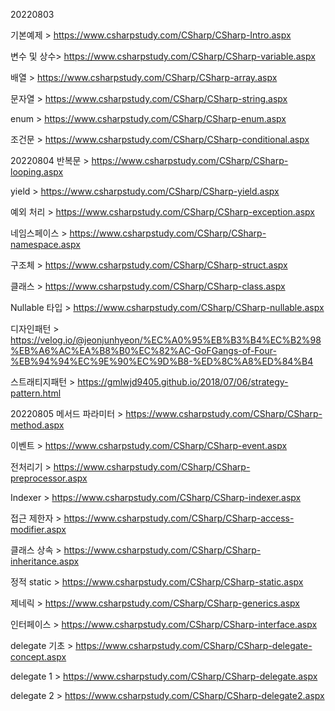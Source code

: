 20220803

기본예제 > https://www.csharpstudy.com/CSharp/CSharp-Intro.aspx

변수 및 상수> https://www.csharpstudy.com/CSharp/CSharp-variable.aspx

배열 > https://www.csharpstudy.com/CSharp/CSharp-array.aspx

문자열 > https://www.csharpstudy.com/CSharp/CSharp-string.aspx

enum > https://www.csharpstudy.com/CSharp/CSharp-enum.aspx

조건문 > https://www.csharpstudy.com/CSharp/CSharp-conditional.aspx

20220804
반복문 > https://www.csharpstudy.com/CSharp/CSharp-looping.aspx

yield > https://www.csharpstudy.com/CSharp/CSharp-yield.aspx

예외 처리 > https://www.csharpstudy.com/CSharp/CSharp-exception.aspx

네임스페이스 > https://www.csharpstudy.com/CSharp/CSharp-namespace.aspx

구조체 > https://www.csharpstudy.com/CSharp/CSharp-struct.aspx

클래스 > https://www.csharpstudy.com/CSharp/CSharp-class.aspx

Nullable 타입 > https://www.csharpstudy.com/CSharp/CSharp-nullable.aspx

디자인패턴 > https://velog.io/@jeonjunhyeon/%EC%A0%95%EB%B3%B4%EC%B2%98%EB%A6%AC%EA%B8%B0%EC%82%AC-GoFGangs-of-Four-%EB%94%94%EC%9E%90%EC%9D%B8-%ED%8C%A8%ED%84%B4

스트래티지패턴 > https://gmlwjd9405.github.io/2018/07/06/strategy-pattern.html

20220805
메서드 파라미터 > https://www.csharpstudy.com/CSharp/CSharp-method.aspx

이벤트 > https://www.csharpstudy.com/CSharp/CSharp-event.aspx

전처리기 > https://www.csharpstudy.com/CSharp/CSharp-preprocessor.aspx

Indexer > https://www.csharpstudy.com/CSharp/CSharp-indexer.aspx

접근 제한자 > https://www.csharpstudy.com/CSharp/CSharp-access-modifier.aspx

클래스 상속 > https://www.csharpstudy.com/CSharp/CSharp-inheritance.aspx

정적 static > https://www.csharpstudy.com/CSharp/CSharp-static.aspx

제네릭 > https://www.csharpstudy.com/CSharp/CSharp-generics.aspx

인터페이스 > https://www.csharpstudy.com/CSharp/CSharp-interface.aspx

delegate 기초 > https://www.csharpstudy.com/CSharp/CSharp-delegate-concept.aspx

delegate 1 > https://www.csharpstudy.com/CSharp/CSharp-delegate.aspx

delegate 2 > https://www.csharpstudy.com/CSharp/CSharp-delegate2.aspx
